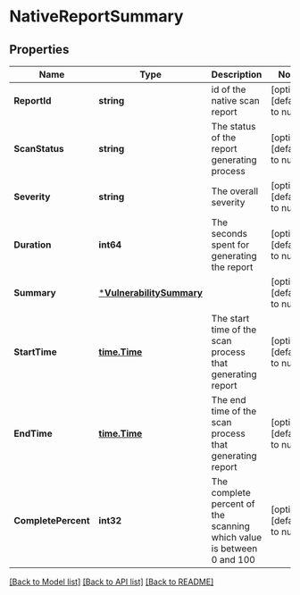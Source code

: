 # NativeReportSummary

## Properties
Name | Type | Description | Notes
------------ | ------------- | ------------- | -------------
**ReportId** | **string** | id of the native scan report | [optional] [default to null]
**ScanStatus** | **string** | The status of the report generating process | [optional] [default to null]
**Severity** | **string** | The overall severity | [optional] [default to null]
**Duration** | **int64** | The seconds spent for generating the report | [optional] [default to null]
**Summary** | [***VulnerabilitySummary**](VulnerabilitySummary.md) |  | [optional] [default to null]
**StartTime** | [**time.Time**](time.Time.md) | The start time of the scan process that generating report | [optional] [default to null]
**EndTime** | [**time.Time**](time.Time.md) | The end time of the scan process that generating report | [optional] [default to null]
**CompletePercent** | **int32** | The complete percent of the scanning which value is between 0 and 100 | [optional] [default to null]

[[Back to Model list]](../README.md#documentation-for-models) [[Back to API list]](../README.md#documentation-for-api-endpoints) [[Back to README]](../README.md)

